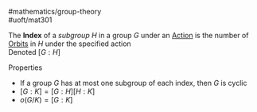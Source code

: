 #mathematics/group-theory  
#uoft/mat301 

The **Index** of a *subgroup* $H$ in a group $G$ under an [Action](Action.md) is the number of [Orbits](Orbit.md) in $H$ under the specified action  
	Denoted $[G : H]$ 

Properties
- If a group $G$ has at most one subgroup of each index, then $G$ is cyclic
- $[G:K]=[G:H][H:K]$
- $o(G/K)=[G:K]$